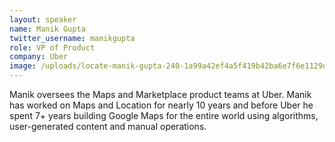```yaml
---
layout: speaker
name: Manik Gupta
twitter_username: manikgupta
role: VP of Product
company: Uber
image: /uploads/locate-manik-gupta-240-1a99a42ef4a5f419b42ba6e7f6e1129d.jpg
---
```


Manik oversees the Maps and Marketplace​ product teams at Uber. Manik has worked on Maps and Location for nearly 10 years and before Uber he spent 7+ years building Google Maps for the entire world using algorithms, user-generated content and manual operations.